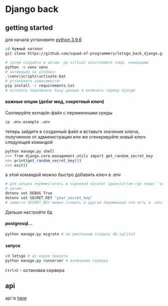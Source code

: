 # Django back 

## getting started
для начала установите [python 3.9.6](https://www.python.org/downloads/)

```bash
cd Нужный каталог
git clone https://github.com/squad-of-programmers/letsgo_back_django.git

# затем создайте и актив. py virtual environment след. командами
python -m venv venv
# активация на windows:
.\venv\Scripts\activate.bat
# установите зависимости:
pip install -r requirements.txt
# осталось подключить базу данных и включить сервер django
```



#### важные опции (дебаг мод, секретный ключ)
Скопируйте exmaple-файл с переменными среды
```bash
cp .env.example .env
```
теперь зайдите в созданный файл и вставьте значение ключа, полученное от администрации
или же сгенерируйте новый ключ следующей командой
```bash
python manage.py shell
>>> from django.core.management.utils import get_random_secret_key
>>> print(get_random_secret_key())
>>> exit()
```

а этой командой можно быстро добавить ключ в .env
```bash
# для начала переместитесь в корневой каталог проекта(там где лежат 'venv', 'requirements.txt')
# затем:
dotenv set DEBUG True
dotenv set SECRET_KEY "your_secret_key" 
# заместо SECRET_KEY можно ставить и другие переменные что есть в .env.example
```

Дальше настройте бд


#### postgresql...
```bash
python manage.py migrate # по умолчанию создась db.sqlite3
```

#### запуск
```bash
cd letsgo # из корня проекта
python manage.py runserver # включение сервера 
```
`Ctrl+C` - остановка сервера


## api

api is [here](https://github.com/squad-of-programmers/letsgo_todo#questions)